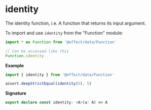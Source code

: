 # identity

The identity function, i.e. A function that returns its input argument.

To import and use `identity` from the "Function" module:

```ts
import * as Function from '@effect/data/Function'

// Can be accessed like this
Function.identity
```

**Example**

```ts
import { identity } from '@effect/data/Function'

assert.deepStrictEqual(identity(5), 5)
```

**Signature**

```ts
export declare const identity: <A>(a: A) => A
```
